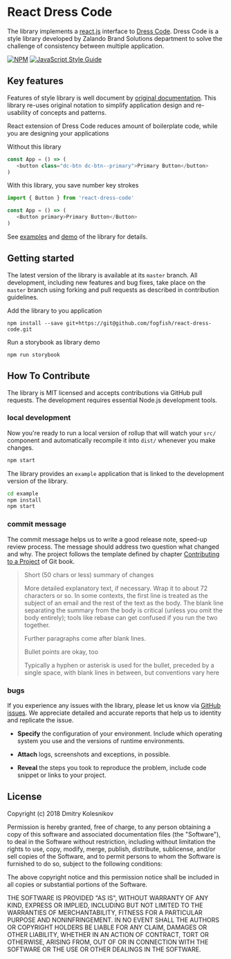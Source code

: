 # React Dress Code

The library implements a [react.js](https://reactjs.org) interface to [Dress Code](https://github.com/zalando/dress-code). Dress Code is a style library developed by Zalando Brand Solutions department to solve the challenge of consistency between multiple application.

[![NPM](https://img.shields.io/npm/v/react-dress-code.svg)](https://www.npmjs.com/package/react-dress-code)
[![JavaScript Style Guide](https://img.shields.io/badge/code_style-standard-brightgreen.svg)](https://standardjs.com)

## Key features

Features of style library is well document by [original documentation](http://zalando.github.io/dress-code/index.html). This library re-uses original notation to simplify application design and re-usability of concepts and patterns.

React extension of Dress Code reduces amount of boilerplate code, while you are designing your applications

Without this library
```javascript
const App = () => (
   <button class="dc-btn dc-btn--primary">Primary Button</button>
)
``` 

With this library, you save number key strokes
```javascript
import { Button } from 'react-dress-code'

const App = () => (
   <Button primary>Primary Button</Button>
)
```

See [examples](example) and [demo](.) of the library for details.  

## Getting started 

The latest version of the library is available at its `master` branch. All development, including new features and bug fixes, take place on the `master` branch using forking and pull requests as described in contribution guidelines.

Add the library to you application

```
npm install --save git+https://git@github.com/fogfish/react-dress-code.git
```

Run a storybook as library demo

```
npm run storybook
```


## How To Contribute 

The library is MIT licensed and accepts contributions via GitHub pull requests. The development requires essential Node.js development tools. 


### local development

Now you're ready to run a local version of rollup that will watch your `src/` component and automatically recompile it into `dist/` whenever you make changes.

```bash
npm start
```

The library provides an `example` application that is linked to the development version of the library.


```bash
cd example
npm install
npm start
```


### commit message

The commit message helps us to write a good release note, speed-up review process. The message should address two question what changed and why. The project follows the template defined by chapter [Contributing to a Project](http://git-scm.com/book/ch5-2.html) of Git book.

>
> Short (50 chars or less) summary of changes
>
> More detailed explanatory text, if necessary. Wrap it to about 72 characters or so. In some contexts, the first line is treated as the subject of an email and the rest of the text as the body. The blank line separating the summary from the body is critical (unless you omit the body entirely); tools like rebase can get confused if you run the two together.
> 
> Further paragraphs come after blank lines.
> 
> Bullet points are okay, too
> 
> Typically a hyphen or asterisk is used for the bullet, preceded by a single space, with blank lines in between, but conventions vary here
>
>


### bugs

If you experience any issues with the library, please let us know via [GitHub issues](https://github.com/fogfish/datum/issue). We appreciate detailed and accurate reports that help us to identity and replicate the issue. 

* **Specify** the configuration of your environment. Include which operating system you use and the versions of runtime environments. 

* **Attach** logs, screenshots and exceptions, in possible.

* **Reveal** the steps you took to reproduce the problem, include code snippet or links to your project.



## License

Copyright (c) 2018 Dmitry Kolesnikov

Permission is hereby granted, free of charge, to any person obtaining a copy
of this software and associated documentation files (the "Software"), to deal
in the Software without restriction, including without limitation the rights
to use, copy, modify, merge, publish, distribute, sublicense, and/or sell
copies of the Software, and to permit persons to whom the Software is
furnished to do so, subject to the following conditions:

The above copyright notice and this permission notice shall be included in all
copies or substantial portions of the Software.

THE SOFTWARE IS PROVIDED "AS IS", WITHOUT WARRANTY OF ANY KIND, EXPRESS OR
IMPLIED, INCLUDING BUT NOT LIMITED TO THE WARRANTIES OF MERCHANTABILITY,
FITNESS FOR A PARTICULAR PURPOSE AND NONINFRINGEMENT. IN NO EVENT SHALL THE
AUTHORS OR COPYRIGHT HOLDERS BE LIABLE FOR ANY CLAIM, DAMAGES OR OTHER
LIABILITY, WHETHER IN AN ACTION OF CONTRACT, TORT OR OTHERWISE, ARISING FROM,
OUT OF OR IN CONNECTION WITH THE SOFTWARE OR THE USE OR OTHER DEALINGS IN THE
SOFTWARE.
